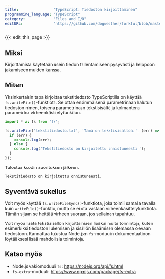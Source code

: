 ```yaml
---
title:                "TypeScript: Tiedoston kirjoittaminen"
programming_language: "TypeScript"
category:             "Files and I/O"
editURL:              "https://github.com/dogweather/forkful/blob/master/content/fi/typescript/writing-a-text-file.md"
---
```


{{< edit_this_page >}}

## Miksi

Kirjoittamista käytetään usein tiedon tallentamiseen pysyvästi ja helppoon jakamiseen muiden kanssa.

## Miten

Yksinkertaisin tapa kirjoittaa tekstitiedosto TypeScriptilla on käyttää `fs.writeFile()`-funktiota. Se ottaa ensimmäisenä parametrinaan halutun tiedoston nimen, toisena parametrinaan tekstisisältö ja kolmantena parametrina virheenkäsittelyfunktion.

```TypeScript
import * as fs from 'fs';

fs.writeFile('tekstitiedosto.txt', 'Tämä on tekstisisältöä.', (err) => {
  if (err) {
    console.log(err);
  } else {
    console.log('Tekstitiedosto on kirjoitettu onnistuneesti.');
  }
});
```

Tulostus koodin suorituksen jälkeen:

`Tekstitiedosto on kirjoitettu onnistuneesti.`

## Syventävä sukellus

Voit myös käyttää `fs.writeFileSync()`-funktiota, joka toimii samalla tavalla kuin `writeFile()`-funktio, mutta se ei ota vastaan virheenkäsittelyfunktiota. Tämän sijaan se heittää virheen suoraan, jos sellainen tapahtuu.

Voit myös lisätä tekstisisällön kirjoittamisen lisäksi muita toimintoja, kuten esimerkiksi tiedoston lukemisen ja sisällön lisäämisen olemassa olevaan tiedostoon. Kannattaa tutustua Node.js:n `fs`-moduulin dokumentaatioon löytääksesi lisää mahdollisia toimintoja.

## Katso myös

- Node.js vakiomoduuli `fs`: https://nodejs.org/api/fs.html
- `fs-extra`-moduuli: https://www.npmjs.com/package/fs-extra